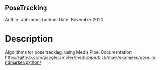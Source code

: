## PoseTracking

Author: Johannes Lachner
Date: November 2023

# Description
Algorithms for pose tracking, using Media Pipe.
Documentation: https://github.com/googlesamples/mediapipe/blob/main/examples/pose_landmarker/python/

